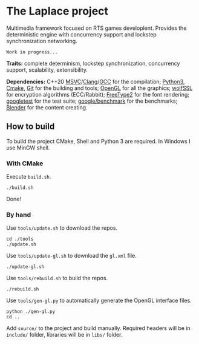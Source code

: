 #   The Laplace project
Multimedia framework focused on RTS games developlent. Provides the deterministic engine with concurrency support and lockstep synchronization networking.

    Work in progress...

**Traits:** complete determinism, lockstep synchronization, concurrency support, scalability, extensibility.

**Dependencies:** C++20 [MSVC](https://visualstudio.microsoft.com/ru/vs/features/cplusplus/)/[Clang](https://clang.llvm.org/)/[GCC](https://gcc.gnu.org/) for the compilation; [Python3](https://www.python.org/), [Cmake](https://cmake.org/), [Git](https://git-scm.com/) for the building and tools; [OpenGL](https://www.khronos.org/registry/OpenGL/index_gl.php) for all the graphics; [wolfSSL](https://github.com/wolfSSL/wolfssl) for encryption algorithms (ECC/Rabbit); [FreeType2](https://gitlab.freedesktop.org/freetype/freetype) for the font rendering; [googletest](https://github.com/google/googletest) for the test suite; [google/benchmark](https://github.com/google/benchmark) for the benchmarks; [Blender](https://www.blender.org/) for the content creating.

##  How to build
To build the project CMake, Shell and Python 3 are required. In Windows I use MinGW shell.

### With CMake
Execute `build.sh`.

    ./build.sh

Done!

### By hand
Use `tools/update.sh` to download the repos.

    cd ./tools
    ./update.sh

Use `tools/update-gl.sh` to download the `gl.xml` file.

    ./update-gl.sh

Use `tools/rebuild.sh` to build the repos.

    ./rebuild.sh

Use `tools/gen-gl.py` to automatically generate the OpenGL interface files.

    python ./gen-gl.py
    cd ..

Add `source/` to the project and build manually. Required headers will be in `include/` folder, libraries will be in `libs/` folder.
